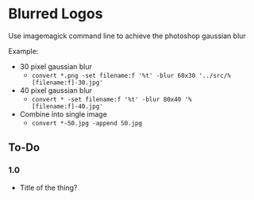 # Blurred Logos
Use imagemagick command line to achieve the photoshop gaussian blur

Example:
- 30 pixel gaussian blur
    - `convert *.png -set filename:f '%t' -blur 60x30 '../src/%[filename:f]-30.jpg'`
- 40 pixel gaussian blur
    - `convert * -set filename:f '%t' -blur 80x40 '%[filename:f]-40.jpg'`
- Combine into single image
    - `convert *-50.jpg -append 50.jpg`


## To-Do

### 1.0
- Title of the thing? <title> tag at least
- iOS get input to show next to keyboard
- Test in IE8 (make images work as svg fallbacks)
- Make sure analytics are in


### Would be nice
- 'Reset' game rather than reload

## Before Pushing
- Make sure shuffle is on
- Make sure clicking the points doesnt end the game
- Remove console.log
- Publish Blog Post